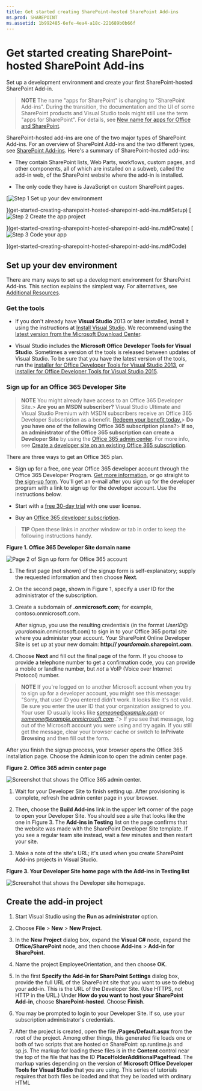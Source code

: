 ```yaml
---
title: Get started creating SharePoint-hosted SharePoint Add-ins
ms.prod: SHAREPOINT
ms.assetid: 1b992485-6efe-4ea4-a18c-221689b0b66f
---
```



# Get started creating SharePoint-hosted SharePoint Add-ins
Set up a development environment and create your first SharePoint-hosted SharePoint Add-in.
> **NOTE**
> The name "apps for SharePoint" is changing to "SharePoint Add-ins". During the transition, the documentation and the UI of some SharePoint products and Visual Studio tools might still use the term "apps for SharePoint". For details, see  [New name for apps for Office and SharePoint](new-name-for-apps-for-sharepoint.md#bk_newname). 
  
    
    

SharePoint-hosted add-ins are one of the two major types of SharePoint Add-ins. For an overview of SharePoint Add-ins and the two different types, see  [SharePoint Add-ins](sharepoint-add-ins.md). Here's a summary of SharePoint-hosted add-ins:
- They contain SharePoint lists, Web Parts, workflows, custom pages, and other components, all of which are installed on a subweb, called the add-in web, of the SharePoint website where the add-in is installed.
    
  
- The only code they have is JavaScript on custom SharePoint pages.
    
  
 [![Step 1 Set up your dev environment](images/6d3bbe0a-399e-4747-9e1a-01d42954ce32.png)
  
    
    
](get-started-creating-sharepoint-hosted-sharepoint-add-ins.md#Setup) [![Step 2 Create the app project](images/d69871f6-c503-463b-bf96-4b6d7306c313.png)
  
    
    
](get-started-creating-sharepoint-hosted-sharepoint-add-ins.md#Create) [![Step 3 Code your app](images/e5f8a9a2-e5fb-42d1-b19a-300178c626fb.png)
  
    
    
](get-started-creating-sharepoint-hosted-sharepoint-add-ins.md#Code)
## Set up your dev environment
<a name="Setup"> </a>

There are many ways to set up a development environment for SharePoint Add-ins. This section explains the simplest way. For alternatives, see  [Additional Resources](#bk_addresources).
  
    
    

### Get the tools


- If you don't already have **Visual Studio** 2013 or later installed, install it using the instructions at [Install Visual Studio](http://msdn.microsoft.com/library/da049020-cfda-40d7-8ff4-7492772b620f.aspx). We recommend using the  [latest version from the Microsoft Download Center](https://www.visualstudio.com/downloads/download-visual-studio-vs).
    
  
- Visual Studio includes the **Microsoft Office Developer Tools for Visual Studio**. Sometimes a version of the tools is released between updates of Visual Studio. To be sure that you have the latest version of the tools, run the [installer for Office Developer Tools for Visual Studio 2013](http://aka.ms/OfficeDevToolsForVS2013), or  [installer for Office Developer Tools for Visual Studio 2015](http://aka.ms/OfficeDevToolsForVS2015). 
    
  

### Sign up for an Office 365 Developer Site
<a name="o365_signup"> </a>


> **NOTE**
>  You might already have access to an Office 365 Developer Site.> **Are you an MSDN subscriber?** Visual Studio Ultimate and Visual Studio Premium with MSDN subscribers receive an Office 365 Developer Subscription as a benefit. [Redeem your benefit today.](https://msdn.microsoft.com/subscriptions/manage/default.aspx)> **Do you have one of the following Office 365 subscription plans?**> **If so, an administrator of the Office 365 subscription can create a Developer Site** by using the [Office 365 admin center](https://portal.microsoftonline.com/admin/default.aspx). For more info, see  [Create a developer site on an existing Office 365 subscription](create-a-developer-site-on-an-existing-office-365-subscription.md). 
  
    
    

There are three ways to get an Office 365 plan. 
  
    
    

- Sign up for a free, one year Office 365 developer account through the Office 365 Developer Program.  [Get more information](http://dev.office.com/devprogram), or go straight to  [the sign-up form](https://profile.microsoft.com/RegSysProfileCenter/wizardnp.aspx?wizid=14b845d0-938c-45af-b061-f798fbb4d170). You'll get an e-mail after you sign up for the developer program with a link to sign up for the developer account. Use the instructions below.
    
  
- Start with a  [free 30-day trial](https://portal.microsoftonline.com/Signup/MainSignUp.aspx?OfferId=6881A1CB-F4EB-4db3-9F18-388898DAF510&amp;DL=DEVELOPERPACK) with one user license.
    
  
- Buy an  [Office 365 developer subscription](https://portal.microsoftonline.com/Signup/MainSignUp.aspx?OfferId=C69E7747-2566-4897-8CBA-B998ED3BAB88&amp;DL=DEVELOPERPACK). 
    
  

> **TIP**
> Open these links in another window or tab in order to keep the following instructions handy. 
  
    
    


**Figure 1. Office 365 Developer Site domain name**

  
    
    

  
    
    
![Page 2 of Sign up form for Office 365 account](images/ff384c69-56bf-4ceb-81c3-8b874e2407f0.png)
  
    
    

  
    
    

  
    
    

1. The first page (not shown) of the signup form is self-explanatory; supply the requested information and then choose **Next**.
    
  
2. On the second page, shown in Figure 1, specify a user ID for the administrator of the subscription.
    
  
3. Create a subdomain of **.onmicrosoft.com**; for example, contoso.onmicrosoft.com.
    
    After signup, you use the resulting credentials (in the format  _UserID_@ _yourdomain_.onmicrosoft.com) to sign in to your Office 365 portal site where you administer your account. Your SharePoint Online Developer Site is set up at your new domain: **http:// _yourdomain_.sharepoint.com**.
    
  
4. Choose **Next** and fill out the final page of the form. If you choose to provide a telephone number to get a confirmation code, you can provide a mobile or landline number, but *not*  a VoIP (Voice over Internet Protocol) number.
    
  

    
> **NOTE**
> If you're logged on to another Microsoft account when you try to sign up for a developer account, you might see this message: "Sorry, that user ID you entered didn't work. It looks like it's not valid. Be sure you enter the user ID that your organization assigned to you. Your user ID usually looks like  *someone@example.com*  or *someone@example.onmicrosoft.com*  ."> If you see that message, log out of the Microsoft account you were using and try again. If you still get the message, clear your browser cache or switch to **InPrivate Browsing** and then fill out the form.
  
    
    

After you finish the signup process, your browser opens the Office 365 installation page. Choose the Admin icon to open the admin center page.
  
    
    

**Figure 2. Office 365 admin center page**

  
    
    

  
    
    
![Screenshot that shows the Office 365 admin center.](images/SP15_Office365AdminInset_border.png)
  
    
    

  
    
    

1. Wait for your Developer Site to finish setting up. After provisioning is complete, refresh the admin center page in your browser.
    
  
2. Then, choose the **Build Add-ins** link in the upper left corner of the page to open your Developer Site. You should see a site that looks like the one in Figure 3. The **Add-ins in Testing** list on the page confirms that the website was made with the SharePoint Developer Site template. If you see a regular team site instead, wait a few minutes and then restart your site.
    
  
3. Make a note of the site's URL; it's used when you create SharePoint Add-ins projects in Visual Studio.
    
  

**Figure 3. Your Developer Site home page with the Add-ins in Testing list**

  
    
    

  
    
    
![Screenshot that shows the Developer site homepage.](images/SP15_DeveloperSiteHome_border.png)
  
    
    

  
    
    

  
    
    

## Create the add-in project
<a name="Create"> </a>


1. Start Visual Studio using the **Run as administrator** option.
    
  
2. Choose **File** > **New** > **New Project**.
    
  
3. In the **New Project** dialog box, expand the **Visual C#** node, expand the **Office/SharePoint** node, and then choose **Add-ins** > **Add-in for SharePoint**.
    
  
4. Name the project EmployeeOrientation, and then choose **OK**.
    
  
5. In the first **Specify the Add-in for SharePoint Settings** dialog box, provide the full URL of the SharePoint site that you want to use to debug your add-in. This is the URL of the Developer Site. (Use HTTPS, not HTTP in the URL.) Under **How do you want to host your SharePoint Add-in**, choose **SharePoint-hosted**. Choose **Finish**.
    
  
6. You may be prompted to login to your Developer Site. If so, use your subscription administrator's credentials.
    
  
7. After the project is created, open the file **/Pages/Default.aspx** from the root of the project. Among other things, this generated file loads one or both of two scripts that are hosted on SharePoint: sp.runtime.js and sp.js. The markup for loading these files is in the **Content** control near the top of the file that has the ID **PlaceHolderAdditionalPageHead**. The markup varies depending on the version of **Microsoft Office Developer Tools for Visual Studio** that you are using. This series of tutorials requires that both files be loaded and that they be loaded with ordinary HTML **<script>** tags, not **<SharePoint:ScriptLink>** tags. Ensure that the following lines are in the **PlaceHolderAdditionalPageHead** control, *just above*  the line `<meta name="WebPartPageExpansion" content="full" />`:
    
 ```
  
<script type="text/javascript" src="/_layouts/15/sp.runtime.js"></script>
<script type="text/javascript" src="/_layouts/15/sp.js"></script> 

 ```


    Then search the file for any other markup that also loads one or the other of these files and remove the redundant markup. Save and close the file.
    
  

## Code your add-in
<a name="Code"> </a>

For your first SharePoint-hosted SharePoint Add-in, we'll include the classic SharePoint extension: a custom list and list instance.
  
    
    

1. In **Solution Explorer**, open the AppManifest.xml file.
    
  
2. When the manifest designer opens, add a space between the words in the **Title** field so that it readsEmployee Orientation. (Do  *not*  change the **Name** field.)
    
  
3. Save and close the file.
    
  
4. Right-click the project in **Solution Explorer** and choose **Add** > **New Folder**. Name the folder Lists.
    
  
5. Right-click the new folder and choose **Add** > **New Item**. The **Add New Item** dialog opens to the **Office/SharePoint** node.
    
  
6. Choose **List**. Give it the name NewEmployeeOrientation, and then choose **Add**. 
    
  
7. On the **Choose List Settings** page of the **SharePoint Customization Wizard**, leave the list display name at the default **NewEmployeeOrientation**, choose the **Create a customizable list template and a list instance of it** option button, and choose **Default (Custom List)** on the drop-down list. Then choose **Finish**.
    
  
8. The wizard creates a **NewEmployeeOrientation** list template with a child list instance named **NewEmployeeOrientationInstance**. A list designer may open. It is used in a later step.
    
  
9. Expand the **NewEmployeeOrientationInstance** node in **Solution Explorer**, if it isn't already, so that you can clearly distinguish the elements.xml file that is a child of the list  *instance*  from the elements.xml file that is a child of the list *template*  .
    
   **Lists node in Solution Explorer**

  

     ![List folder with child NewEmployeeOrientation template, which itself has three children; a NewEmployeeOrientationInstance, an elements.xml file, and a schema.xml file. The instance itself has a child named elements.xml.](images/10e5d116-d24b-4a44-bfff-cfbf2f971b1e.PNG)
  

    
    
  
10. Open the elements.xml child of the **NewEmployeeOrientation** list template.
    
  
11. Add spaces to the **DisplayName** attribute (not the **Name** attribute) to make it friendlier:"New Employee Orientation".
    
  
12. Set the **Description** attribute to"Orientation information about new employees."
    
  
13. Leave all other attributes at their default, save the file and close it.
    
  
14. If the list designer is not open, choose the **NewEmployeeOrientation** node in **Solution Explorer**.
    
  
15. Open the **List** tab of the designer. This tab is used to set certain values for the list *instance*  , not the list *template*  , but it has some default values that it inherited from the template.
    
  
16. Change the values on this tab to the following:
    
  - **Title**: New Employees in Seattle
    
  
  - **List URL**: Lists/NewEmployeesInSeattle
    
  
  - **Description**: The new employees in Seattle.
    
  

     Leave the check boxes at their default status, save the file, and close the designer.
    
  
17. The list instance may have its old name in **Solution Explorer**. If so, open the shortcut menu for **NewEmployeeOrientationInstance**, choose **Rename**, and change the name to NewEmployeesInSeattle.
    
  
18. Open the schema.xml file.
    
  
19. In the **View** element whose **BaseViewID** value is "0", replace the existing **ViewFields** element with the following markup. (Use exactly this GUID for the **FieldRef** named `Title`.)
    
     *Line breaks may come at odd places in this autogenerated schema.xml file. Be sure you have found the matching begin and end tags for the **ViewFields** element. Add line breaks to improve readability.* 
    


 ```
  
<ViewFields>
  <FieldRef Name="Title" ID="{fa564e0f-0c70-4ab9-b863-0177e6ddd247}" DisplayName="Employee" />
 </ViewFields>
 ```

20. Still in the schema.xml file, in the **View** element whose **BaseViewID** value is "1", replace the existing **ViewFields** element with the following markup. (Use exactly this GUID for the **FieldRef** named `LinkTitle`.)
    
 ```
  
<ViewFields>
  <FieldRef Name="LinkTitle" ID="{82642ec8-ef9b-478f-acf9-31f7d45fbc31}" DisplayName="Employee" />
</ViewFields>
 ```

21. Save and close the schema.xml file.
    
  
22. Open the elements.xml file that is a child of the list  *instance* **NewEmployeesInSeattle** (not the elements.xml that is a child of the list *template* **NewEmployeeOrientation**).
    
  
23. In this file, populate the list with some initial data. You do this by adding the following **Data** element markup as a child element of the **ListInstance** element.
    
 ```
  
<Data>
  <Rows>
    <Row>
      <Field Name="Title">Tom Higginbotham</Field>
    </Row>
    <Row>
      <Field Name="Title">Satomi Hayakawa</Field>
    </Row>
    <Row>
      <Field Name="Title">Cassi Hicks</Field>
    </Row>
    <Row>
      <Field Name="Title">Lertchai Treetawatchaiwong</Field>
    </Row>
  </Rows>
</Data>
 ```

24. Save and close the file.
    
  
25. In **Solution Explorer**, double-click **Feature1** to open the Feature designer. In the designer, set the **Title** toNew Employee Orientation Components and set the **Description** toLists and other components for getting employees oriented to the company. Save the file, and close the designer.
    
  
26. If the **Feature1** in **Solution Explorer** has not been automatically renamed, open its shortcut menu, choose **Rename**, and rename it NewEmployeeOrientationComponents.
    
  
27. Open the Default.aspx file.
    
  
28. Find the ASP.NET **Content** element with the ID **PlaceHolderPageTitleInTitleArea**. Replace the default string "Page Title" with "New Employees by Location".
    
  
29. Find the ASP.NET **Content** element with the ID **PlaceHolderMain**.  *Replace*  its contents with the following markup. The ` _spPageContextInfo` is a JavaScript object that SharePoint automatically includes in the page. It's `webAbsoluteUrl` property returns the URL of the add-in web.
    
 ```XML
  
<p><asp:HyperLink runat="server"
    NavigateUrl="JavaScript:window.location = _spPageContextInfo.webAbsoluteUrl + '/Lists/NewEmployeesInSeattle/AllItems.aspx';" 
    Text="New Employees in Seattle" /></p>

 ```


## Run the add-in and test the list
<a name="Code"> </a>


  
    
    

1. Use the F5 key to deploy and run your add-in. Visual Studio makes a temporary installation of the add-in on your test SharePoint site and immediately runs the add-in. (To find out how end users run an installed SharePoint Add-in, see  [Next Steps](#Nextsteps).)
    
  
2. When the add-in's default page opens, choose the **New Employees in Seattle** link to open the custom list instance.
    
   **Default page and list view page**

  

     ![The add-in's default page is shown with its title New Employees by Location. There is a link labeled New Employees in Seattle. An arrow from this link points to the list view page for the list. It is titled New Employees in Seattle, with the list below.](images/9dc5cefe-083a-4807-bee6-473001f23db9.png)
  

    
    
  
3. Add and delete items from the list.
    
  
4. To end the debugging session, close the browser window or stop debugging in Visual Studio. Each time that you press F5, Visual Studio will retract the previous version of the add-in and install the latest one.
    
  
5. You will work with this add-in and Visual Studio solution in other articles, and it's a good practice to retract the add-in one last time when you are done working with it for a while. Right-click the project in **Solution Explorer** and choose **Retract**.
    
  

## 
<a name="Nextsteps"> </a>

So far, there isn't much orientation information in the list. We'll add some in later articles in this series. But first, take a brief break from coding to learn about deploying SharePoint Add-ins in  [Deploy and install a SharePoint-hosted SharePoint Add-in](deploy-and-install-a-sharepoint-hosted-sharepoint-add-in.md).
  
    
    

